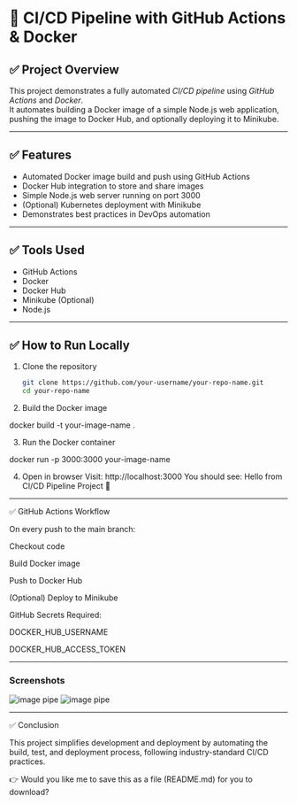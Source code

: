 # 🚀 CI/CD Pipeline with GitHub Actions & Docker

## ✅ Project Overview  
This project demonstrates a fully automated *CI/CD pipeline* using *GitHub Actions* and *Docker*.  
It automates building a Docker image of a simple Node.js web application, pushing the image to Docker Hub, and optionally deploying it to Minikube.

---

## ✅ Features  
- Automated Docker image build and push using GitHub Actions  
- Docker Hub integration to store and share images  
- Simple Node.js web server running on port 3000  
- (Optional) Kubernetes deployment with Minikube  
- Demonstrates best practices in DevOps automation

---

## ✅ Tools Used  
- GitHub Actions  
- Docker  
- Docker Hub  
- Minikube (Optional)  
- Node.js

---

## ✅ How to Run Locally

1. Clone the repository  
   ```bash
   git clone https://github.com/your-username/your-repo-name.git
   cd your-repo-name

2. Build the Docker image

docker build -t your-image-name .


3. Run the Docker container

docker run -p 3000:3000 your-image-name


4. Open in browser
Visit: http://localhost:3000
You should see:
Hello from CI/CD Pipeline Project 🚀




---

✅ GitHub Actions Workflow

On every push to the main branch:

Checkout code

Build Docker image

Push to Docker Hub

(Optional) Deploy to Minikube


GitHub Secrets Required:

DOCKER_HUB_USERNAME

DOCKER_HUB_ACCESS_TOKEN

----
### Screenshots
![image pipe](Screenshot-P1.png)
![image pipe](https://github.com/osuruchaitanya/PROJECT-CI-CD-Pipeline-with-GitHub-Actions-Docker/blob/d1d6f1c57c67221ca66d3d88f128f76cd1d4e337/Screenshot%20-P2.png)





-----
✅ Conclusion

This project simplifies development and deployment by automating the build, test, and deployment process, following industry-standard CI/CD practices.

👉 Would you like me to save this as a file (README.md) for you to download?
